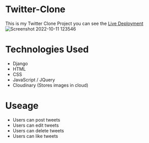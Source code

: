 ﻿# Twitter-Clone
This is my Twitter Clone Project you can see the [Live Deployment](https://twitter-clone.zuenauwimana.repl.co/)
![Screenshot 2022-10-11 123546](https://user-images.githubusercontent.com/113549305/195161521-46fb1a02-265f-4614-a23a-9979a6f9ea48.png)


# Technologies Used
 - Django
 - HTML
 - CSS
 - JavaScript / JQuery
 - Cloudinary (Stores images in cloud)
 
 # Useage
  - Users can post tweets
  - Users can edit tweets
  - Users can delete tweets
  - Users can like tweets
